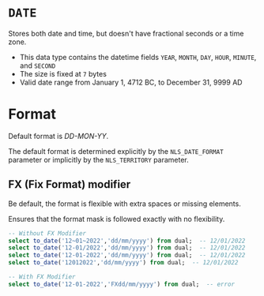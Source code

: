 # `DATE`

Stores both date and time, but doesn't have fractional seconds or a time zone.

- This data type contains the datetime fields `YEAR`, `MONTH`, `DAY`, `HOUR`, `MINUTE`, and `SECOND`
- The size is fixed at `7` bytes
- Valid date range from January 1, 4712 BC, to December 31, 9999 AD

# Format

Default format is _DD-MON-YY_.

The default format is determined explicitly by the `NLS_DATE_FORMAT` parameter or implicitly by the `NLS_TERRITORY` parameter.

## FX (Fix Format) modifier

Be default, the format is flexible with extra spaces or missing elements.

Ensures that the format mask is followed exactly with no flexibility.

```sql
-- Without FX Modifier
select to_date('12~01~2022','dd/mm/yyyy') from dual;  -- 12/01/2022
select to_date('12-01/2022','dd/mm/yyyy') from dual;  -- 12/01/2022
select to_date('12-01-2022','dd/mm/yyyy') from dual;  -- 12/01/2022
select to_date('12012022','dd/mm/yyyy') from dual;  -- 12/01/2022

-- With FX Modifier
select to_date('12-01-2022','FXdd/mm/yyyy') from dual;  -- error
```
